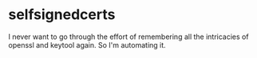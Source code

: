 selfsignedcerts
===============

I never want to go through the effort of remembering all the intricacies of openssl and keytool again. So I'm automating it.
